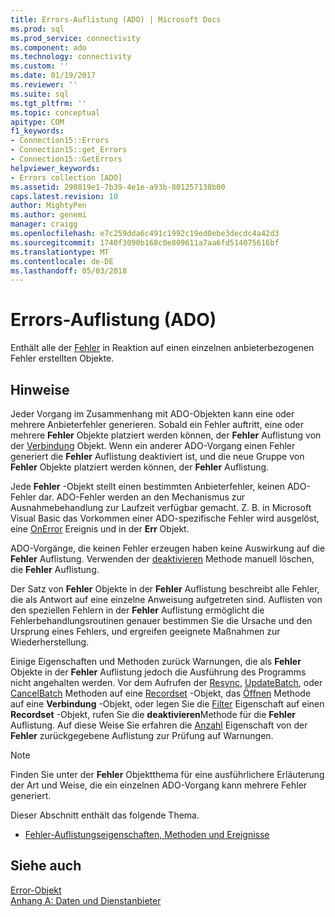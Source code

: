 ```yaml
---
title: Errors-Auflistung (ADO) | Microsoft Docs
ms.prod: sql
ms.prod_service: connectivity
ms.component: ado
ms.technology: connectivity
ms.custom: ''
ms.date: 01/19/2017
ms.reviewer: ''
ms.suite: sql
ms.tgt_pltfrm: ''
ms.topic: conceptual
apitype: COM
f1_keywords:
- Connection15::Errors
- Connection15::get_Errors
- Connection15::GetErrors
helpviewer_keywords:
- Errors collection [ADO]
ms.assetid: 290819e1-7b39-4e1e-a93b-801257138b00
caps.latest.revision: 10
author: MightyPen
ms.author: genemi
manager: craigg
ms.openlocfilehash: e7c259dda6c491c1992c19ed0ebe3decdc4a42d3
ms.sourcegitcommit: 1740f3090b168c0e809611a7aa6fd514075616bf
ms.translationtype: MT
ms.contentlocale: de-DE
ms.lasthandoff: 05/03/2018
---
```

# <a name="errors-collection-ado"></a>Errors-Auflistung (ADO)
Enthält alle der [Fehler](../../../ado/reference/ado-api/error-object.md) in Reaktion auf einen einzelnen anbieterbezogenen Fehler erstellten Objekte.  
  
## <a name="remarks"></a>Hinweise  
 Jeder Vorgang im Zusammenhang mit ADO-Objekten kann eine oder mehrere Anbieterfehler generieren. Sobald ein Fehler auftritt, eine oder mehrere **Fehler** Objekte platziert werden können, der **Fehler** Auflistung von der [Verbindung](../../../ado/reference/ado-api/connection-object-ado.md) Objekt. Wenn ein anderer ADO-Vorgang einen Fehler generiert die **Fehler** Auflistung deaktiviert ist, und die neue Gruppe von **Fehler** Objekte platziert werden können, der **Fehler** Auflistung.  
  
 Jede **Fehler** -Objekt stellt einen bestimmten Anbieterfehler, keinen ADO-Fehler dar. ADO-Fehler werden an den Mechanismus zur Ausnahmebehandlung zur Laufzeit verfügbar gemacht. Z. B. in Microsoft Visual Basic das Vorkommen einer ADO-spezifische Fehler wird ausgelöst, eine [OnError](../../../ado/reference/rds-api/onerror-event-rds.md) Ereignis und in der **Err** Objekt.  
  
 ADO-Vorgänge, die keinen Fehler erzeugen haben keine Auswirkung auf die **Fehler** Auflistung. Verwenden der [deaktivieren](../../../ado/reference/ado-api/clear-method-ado.md) Methode manuell löschen, die **Fehler** Auflistung.  
  
 Der Satz von **Fehler** Objekte in der **Fehler** Auflistung beschreibt alle Fehler, die als Antwort auf eine einzelne Anweisung aufgetreten sind. Auflisten von den speziellen Fehlern in der **Fehler** Auflistung ermöglicht die Fehlerbehandlungsroutinen genauer bestimmen Sie die Ursache und den Ursprung eines Fehlers, und ergreifen geeignete Maßnahmen zur Wiederherstellung.  
  
 Einige Eigenschaften und Methoden zurück Warnungen, die als **Fehler** Objekte in der **Fehler** Auflistung jedoch die Ausführung des Programms nicht angehalten werden. Vor dem Aufrufen der [Resync](../../../ado/reference/ado-api/resync-method.md), [UpdateBatch](../../../ado/reference/ado-api/updatebatch-method.md), oder [CancelBatch](../../../ado/reference/ado-api/cancelbatch-method-ado.md) Methoden auf eine [Recordset](../../../ado/reference/ado-api/recordset-object-ado.md) -Objekt, das [Öffnen](../../../ado/reference/ado-api/open-method-ado-connection.md) Methode auf eine **Verbindung** -Objekt, oder legen Sie die [Filter](../../../ado/reference/ado-api/filter-property.md) Eigenschaft auf einen **Recordset** -Objekt, rufen Sie die **deaktivieren**Methode für die **Fehler** Auflistung. Auf diese Weise Sie erfahren die [Anzahl](../../../ado/reference/ado-api/count-property-ado.md) Eigenschaft von der **Fehler** zurückgegebene Auflistung zur Prüfung auf Warnungen.  
  
> [!NOTE]
>  Finden Sie unter der **Fehler** Objektthema für eine ausführlichere Erläuterung der Art und Weise, die ein einzelnen ADO-Vorgang kann mehrere Fehler generiert.  
  
 Dieser Abschnitt enthält das folgende Thema.  
  
-   [Fehler-Auflistungseigenschaften, Methoden und Ereignisse](../../../ado/reference/ado-api/errors-collection-properties-methods-and-events.md)  
  
## <a name="see-also"></a>Siehe auch  
 [Error-Objekt](../../../ado/reference/ado-api/error-object.md)   
 [Anhang A: Daten und Dienstanbieter](../../../ado/guide/appendixes/appendix-a-providers.md)
